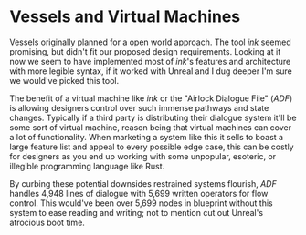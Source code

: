 Vessels and Virtual Machines
============================

Vessels originally planned for a open world approach. The tool
[*ink*](https://www.inklestudios.com/ink/) seemed promising, but didn't fit our
proposed design requirements. Looking at it now we seem to have implemented
most of *ink*'s features and architecture with more legible syntax, if it
worked with Unreal and I dug deeper I'm sure we would've picked this tool.

The benefit of a virtual machine like *ink* or the "Airlock Dialogue File"
(*ADF*) is allowing designers control over such immense pathways and state
changes. Typically if a third party is distributing their dialogue system it'll
be some sort of virtual machine, reason being that virtual machines can cover
a lot of functionality. When marketing a system like this it sells to boast a
large feature list and appeal to every possible edge case, this can be costly
for designers as you end up working with some unpopular, esoteric, or illegible
programming language like Rust.

By curbing these potential downsides restrained systems flourish, *ADF*
handles 4,948 lines of dialogue with 5,699 written operators for flow control.
This would've been over 5,699 nodes in blueprint without this system to ease
reading and writing; not to mention cut out Unreal's atrocious boot time.

<!-- vim: set cc=80: -->
<!-- vim: set spell: -->
